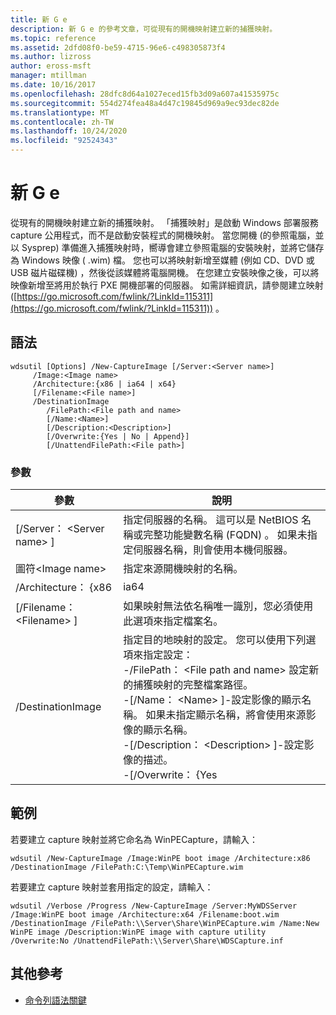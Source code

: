 ```yaml
---
title: 新 G e
description: 新 G e 的參考文章，可從現有的開機映射建立新的捕獲映射。
ms.topic: reference
ms.assetid: 2dfd08f0-be59-4715-96e6-c498305873f4
ms.author: lizross
author: eross-msft
manager: mtillman
ms.date: 10/16/2017
ms.openlocfilehash: 28dfc8d64a1027eced15fb3d09a607a41535975c
ms.sourcegitcommit: 554d274fea48a4d47c19845d969a9ec93dec82de
ms.translationtype: MT
ms.contentlocale: zh-TW
ms.lasthandoff: 10/24/2020
ms.locfileid: "92524343"
---
```

# <a name="new-captureimage"></a>新 G e

從現有的開機映射建立新的捕獲映射。 「捕獲映射」是啟動 Windows 部署服務 capture 公用程式，而不是啟動安裝程式的開機映射。 當您開機 (的參照電腦，並以 Sysprep) 準備進入捕獲映射時，嚮導會建立參照電腦的安裝映射，並將它儲存為 Windows 映像 ( .wim) 檔。 您也可以將映射新增至媒體 (例如 CD、DVD 或 USB 磁片磁碟機) ，然後從該媒體將電腦開機。 在您建立安裝映像之後，可以將映像新增至將用於執行 PXE 開機部署的伺服器。 如需詳細資訊，請參閱建立映射 ([https://go.microsoft.com/fwlink/?LinkId=115311](https://go.microsoft.com/fwlink/?LinkId=115311)) 。

## <a name="syntax"></a>語法

```
wdsutil [Options] /New-CaptureImage [/Server:<Server name>]
     /Image:<Image name>
     /Architecture:{x86 | ia64 | x64}
     [/Filename:<File name>]
     /DestinationImage
        /FilePath:<File path and name>
        [/Name:<Name>]
        [/Description:<Description>]
        [/Overwrite:{Yes | No | Append}]
        [/UnattendFilePath:<File path>]
```

### <a name="parameters"></a>參數

|        參數         |                                                                                                                                                                                                                         說明                                                                                                                                                                                                                          |
|--------------------------|--------------------------------------------------------------------------------------------------------------------------------------------------------------------------------------------------------------------------------------------------------------------------------------------------------------------------------------------------------------------------------------------------------------------------------------------------------------|
| [/Server： \<Server name> ] |                                                                                                                                       指定伺服器的名稱。 這可以是 NetBIOS 名稱或完整功能變數名稱 (FQDN) 。 如果未指定伺服器名稱，則會使用本機伺服器。                                                                                                                                        |
|   圖符\<Image name>   |                                                                                                                                                                                                         指定來源開機映射的名稱。                                                                                                                                                                                                         |
|   /Architecture： {x86    |                                                                                                                                                                                                                             ia64                                                                                                                                                                                                                             |
| [/Filename： \<Filename> ] |                                                                                                                                                                            如果映射無法依名稱唯一識別，您必須使用此選項來指定檔案名。                                                                                                                                                                            |
|    /DestinationImage     | 指定目的地映射的設定。 您可以使用下列選項來指定設定：</br>-/FilePath： \<File path and name> 設定新的捕獲映射的完整檔案路徑。</br>-[/Name： \<Name> ]-設定影像的顯示名稱。 如果未指定顯示名稱，將會使用來源影像的顯示名稱。</br>-[/Description： \<Description> ]-設定影像的描述。</br>-[/Overwrite： {Yes |

## <a name="examples"></a>範例

若要建立 capture 映射並將它命名為 WinPECapture，請輸入：
```
wdsutil /New-CaptureImage /Image:WinPE boot image /Architecture:x86 /DestinationImage /FilePath:C:\Temp\WinPECapture.wim
```
若要建立 capture 映射並套用指定的設定，請輸入：
```
wdsutil /Verbose /Progress /New-CaptureImage /Server:MyWDSServer /Image:WinPE boot image /Architecture:x64 /Filename:boot.wim
/DestinationImage /FilePath:\\Server\Share\WinPECapture.wim /Name:New WinPE image /Description:WinPE image with capture utility /Overwrite:No /UnattendFilePath:\\Server\Share\WDSCapture.inf
```

## <a name="additional-references"></a>其他參考

- [命令列語法關鍵](command-line-syntax-key.md)